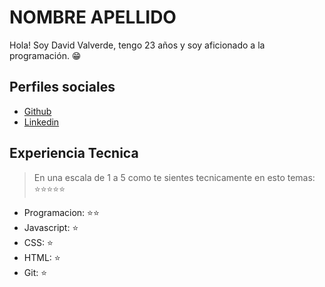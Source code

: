 # NOMBRE APELLIDO

Hola! Soy David Valverde, tengo 23 años y soy aficionado a la programación. 😁

## Perfiles sociales

- [Github](https://github.com/Noobest07)
- [Linkedin](https://www.linkedin.com/in/david-valverde-fig/)

## Experiencia Tecnica
> En una escala de 1 a 5 como te sientes tecnicamente en esto temas:  ⭐️⭐️⭐️⭐️⭐️

- Programacion: ⭐️⭐️
- Javascript: ⭐️
- CSS: ⭐️
- HTML: ⭐️
- Git: ⭐️
